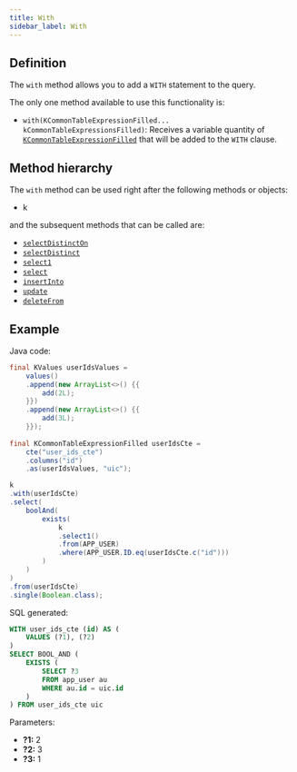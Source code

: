 ```yaml
---
title: With
sidebar_label: With
---
```


## Definition

The `with` method allows you to add a `WITH` statement to the query.

The only one method available to use this functionality is:

- `with(KCommonTableExpressionFilled... kCommonTableExpressionsFilled)`: Receives a variable quantity of [`KCommonTableExpressionFilled`](/docs/select-statement/clauses/with/introduction) that will be added to the `WITH` clause.

## Method hierarchy

The `with` method can be used right after the following methods or objects:

- k

and the subsequent methods that can be called are:

- [`selectDistinctOn`](/docs/select-statement/clauses/select/distinct-on)
- [`selectDistinct`](/docs/select-statement/clauses/select/distinct)
- [`select1`](/docs/select-statement/clauses/select/select1)
- [`select`](/docs/select-statement/clauses/select/)
- [`insertInto`](/docs/select-statement/clauses/select/)
- [`update`](/docs/select-statement/clauses/select/)
- [`deleteFrom`](/docs/select-statement/clauses/select/)

## Example

Java code:

```java
final KValues userIdsValues =
    values()
    .append(new ArrayList<>() {{
        add(2L);
    }})
    .append(new ArrayList<>() {{
        add(3L);
    }});
        
final KCommonTableExpressionFilled userIdsCte = 
    cte("user_ids_cte")
    .columns("id")
    .as(userIdsValues, "uic");

k
.with(userIdsCte)
.select(
    boolAnd(
        exists(
            k
            .select1()
            .from(APP_USER)
            .where(APP_USER.ID.eq(userIdsCte.c("id")))
        )
    )
)
.from(userIdsCte)
.single(Boolean.class);
```

SQL generated:

```sql showLineNumbers
WITH user_ids_cte (id) AS (
    VALUES (?1), (?2)
) 
SELECT BOOL_AND (
    EXISTS (
        SELECT ?3
        FROM app_user au
        WHERE au.id = uic.id
    )
) FROM user_ids_cte uic
```

Parameters:

- **?1:** 2
- **?2:** 3
- **?3:** 1